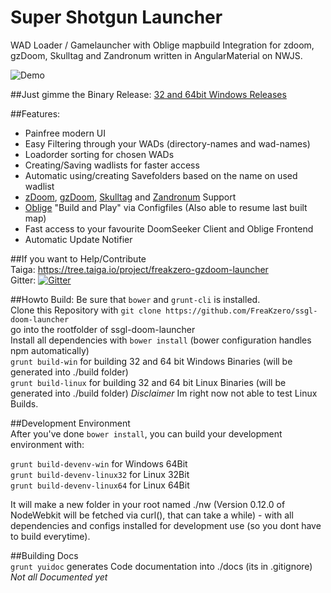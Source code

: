 # Super Shotgun Launcher  
WAD Loader / Gamelauncher with Oblige mapbuild Integration for zdoom, gzDoom, Skulltag and Zandronum written in AngularMaterial on NWJS. 

![Demo](https://github.com/FreaKzero/ssgl-doom-launcher/blob/master/readme/readme.gif)

##Just gimme the Binary Release:
[32 and 64bit Windows Releases](https://github.com/FreaKzero/ssgl-doom-launcher/releases)

##Features:  
- Painfree modern UI
- Easy Filtering through your WADs (directory-names and wad-names)
- Loadorder sorting for chosen WADs
- Creating/Saving wadlists for faster access
- Automatic using/creating Savefolders based on the name on used wadlist
- [zDoom](http://zdoom.org), [gzDoom](https://github.com/coelckers/gzdoom), [Skulltag](http://www.skulltag.com/) and [Zandronum](https://zandronum.com/) Support
- [Oblige](http://oblige.sourceforge.net/) "Build and Play" via Configfiles (Also able to resume last built map)
- Fast access to your favourite DoomSeeker Client and Oblige Frontend
- Automatic Update Notifier

##If you want to Help/Contribute  
Taiga: https://tree.taiga.io/project/freakzero-gzdoom-launcher  
Gitter: [![Gitter](https://badges.gitter.im/Join%20Chat.svg)](https://gitter.im/FreaKzero/ssgl-doom-launcher?utm_source=badge&utm_medium=badge&utm_campaign=pr-badge&utm_content=body_badge)

##Howto Build:
Be sure that ```bower``` and ```grunt-cli``` is installed.  
Clone this Repository with ```git clone https://github.com/FreaKzero/ssgl-doom-launcher```  
go into the rootfolder of ssgl-doom-launcher  
Install all dependencies with ```bower install``` (bower configuration handles npm automatically)  
```grunt build-win``` for building 32 and 64 bit Windows Binaries (will be generated into ./build folder)  
```grunt build-linux``` for building 32 and 64 bit Linux Binaries (will be generated into ./build folder) *Disclaimer* Im right now not able to test Linux Builds.

##Development Environment  
After you've done ```bower install```, you can build your development environment with:

```grunt build-devenv-win``` for Windows 64Bit  
```grunt build-devenv-linux32``` for Linux 32Bit  
```grunt build-devenv-linux64``` for Linux 64Bit  

It will make a new folder in your root named ./nw (Version 0.12.0 of NodeWebkit will be fetched via curl(), that can take a while) - with all dependencies and configs installed for development use (so you dont have to build everytime).

##Building Docs  
```grunt yuidoc``` generates Code documentation into ./docs (its in .gitignore)  
*Not all Documented yet*  